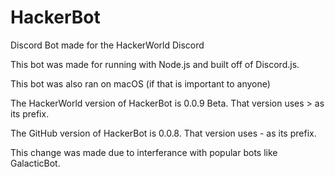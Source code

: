 # HackerBot
Discord Bot made for the HackerWorld Discord

This bot was made for running with Node.js and built off of Discord.js.  

This bot was also ran on macOS (if that is important to anyone)

The HackerWorld version of HackerBot is 0.0.9 Beta. That version uses > as its prefix.  

The GitHub version of HackerBot is 0.0.8. That version uses - as its prefix.  


This change was made due to interferance with popular bots like GalacticBot.
